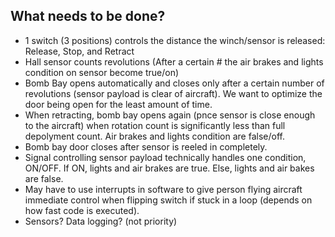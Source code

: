 ## What needs to be done?
- 1 switch (3 positions) controls the distance the winch/sensor is released: Release, Stop, and Retract
- Hall sensor counts revolutions (After a certain # the air brakes and lights condition on sensor become true/on)
- Bomb Bay opens automatically and closes only after a certain number of revolutions (sensor payload is clear of aircraft). We want to optimize the door being open for the least amount of time.
- When retracting, bomb bay opens again (pnce sensor is close enough to the aircraft) when rotation count is significantly less than full depolyment count. Air brakes and lights condition are false/off.
- Bomb bay door closes after sensor is reeled in completely.
- Signal controlling sensor payload technically handles one condition, ON/OFF. If ON, lights and air brakes are true. Else, lights and air bakes are false.
- May have to use interrupts in software to give person flying aircraft immediate control when flipping switch if stuck in a loop (depends on how fast code is executed).
- Sensors? Data logging? (not priority)
